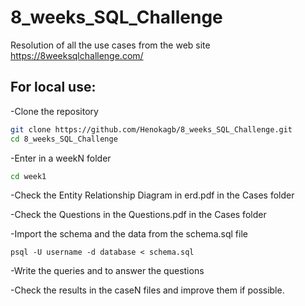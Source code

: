 # 8_weeks_SQL_Challenge
Resolution of all the use cases from the web site https://8weeksqlchallenge.com/

## For local use:
-Clone the repository
```sh
git clone https://github.com/Henokagb/8_weeks_SQL_Challenge.git
cd 8_weeks_SQL_Challenge
```
-Enter in a weekN folder
```sh
cd week1
```
-Check the Entity Relationship Diagram in erd.pdf in the Cases folder

-Check the Questions in the Questions.pdf in the Cases folder

-Import the schema and the data from the schema.sql file
```example postgresql
psql -U username -d database < schema.sql
````

-Write the queries and to answer the questions

-Check the results in the caseN files and improve them if possible.
